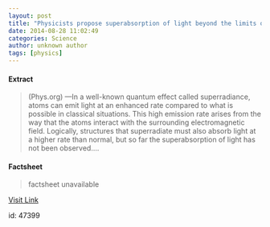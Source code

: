 ```yaml
---
layout: post
title: "Physicists propose superabsorption of light beyond the limits of classical physics"
date: 2014-08-28 11:02:49
categories: Science
author: unknown author
tags: [physics]
---
```



#### Extract
>(Phys.org) —In a well-known quantum effect called superradiance, atoms can emit light at an enhanced rate compared to what is possible in classical situations. This high emission rate arises from the way that the atoms interact with the surrounding electromagnetic field. Logically, structures that superradiate must also absorb light at a higher rate than normal, but so far the superabsorption of light has not been observed....

#### Factsheet
>factsheet unavailable

[Visit Link](http://phys.org/news328428104.html)

id:   47399
